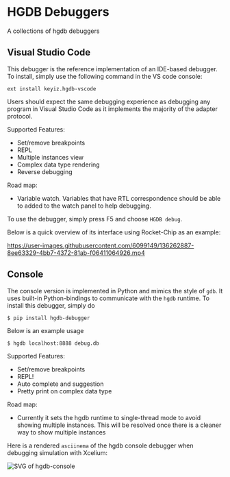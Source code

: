 # HGDB Debuggers
A collections of hgdb debuggers

## Visual Studio Code
This debugger is the reference implementation of an IDE-based debugger.
To install, simply use the following command in the VS code console:

```
ext install keyiz.hgdb-vscode
```

Users should expect the same debugging experience as debugging any program in Visual Studio Code as it implements the majority of the adapter protocol.

Supported Features:
- Set/remove breakpoints
- REPL
- Multiple instances view
- Complex data type rendering
- Reverse debugging

Road map:
- Variable watch. Variables that have RTL correspondence should be able to added to the watch panel to help debugging.

To use the debugger, simply press <key>F5</key> and choose `HGDB debug`.

Below is a quick overview of its interface using Rocket-Chip as an example:


https://user-images.githubusercontent.com/6099149/136262887-8ee63329-4bb7-4372-81ab-f06411064926.mp4



## Console
The console version is implemented in Python and mimics the style of `gdb`. It uses built-in Python-bindings to communicate with the `hgdb` runtime.
To install this debugger, simply do

```
$ pip install hgdb-debugger
```

Below is an example usage

```
$ hgdb localhost:8888 debug.db
```

Supported Features:
- Set/remove breakpoints
- REPL!
- Auto complete and suggestion
- Pretty print on complex data type

Road map:
- Currently it sets the hgdb runtime to single-thread mode to avoid showing multiple instances. This will be resolved once there is a cleaner way to show multiple instances

Here is a rendered `asciinema` of the hgdb console debugger when debugging simulation with Xcelium:


![SVG of hgdb-console](https://rawcdn.githack.com/Kuree/files/29a6a3c427b46755be29cb513388112490c89ba5/images/hgdb-console.svg)
